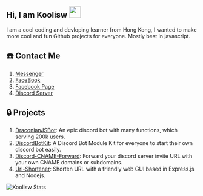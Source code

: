 ## Hi, I am Koolisw <img src="https://cdn.jsdelivr.net/gh/RealKoolisw/image@main/assets/366AC744-A6F9-4653-B771-C715645A0C1C.gif" width="30px">

I am a cool coding and devloping learner from Hong Kong, I wanted to make more cool and fun Github projects for everyone. Mostly best in javascript.

## :telephone: Contact Me

1. [Messenger](https://m.me/realkoolisw)
2. [FaceBook](https://www.facebook.com/realkoolisw)
3. [Facebook Page](https://www.facebook.com/koolisw/)
4. [Discord Server](https://discord.koolisw.tk/)

## :lock: Projects

1. [DraconianJSBot](https://github.com/RealKoolisw/DraconianJSBot): An epic discord bot with many functions, which serving 200k users.
2. [DiscordBotKit](https://github.com/RealKoolisw/DiscordBotKit): A Discord Bot Module Kit for everyone to start their own discord bot easily.
3. [Discord-CNAME-Forward](https://github.com/RealKoolisw/discord-server-forward-url): Forward your discord server invite URL with your own CNAME domains or subdomains.
4. [Url-Shortener](https://github.com/RealKoolisw/shortenurl-web): Shorten URL with a friendly web GUI based in Express.js and Nodejs.

![Koolisw Stats](https://github-readme-stats-two-zeta.vercel.app/api?username=realkoolisw&bg_color=30,e96443,904e95&title_color=fff&text_color=fff)

<!--
**RealKoolisw/RealKoolisw** is a ✨ _special_ ✨ repository because its `README.md` (this file) appears on your GitHub profile.

Here are some ideas to get you started:

- 🔭 I’m currently working on ...
- 🌱 I’m currently learning ...
- 👯 I’m looking to collaborate on ...
- 🤔 I’m looking for help with ...
- 💬 Ask me about ...
- 📫 How to reach me: ...
- 😄 Pronouns: ...
- ⚡ Fun fact: ...
-->
